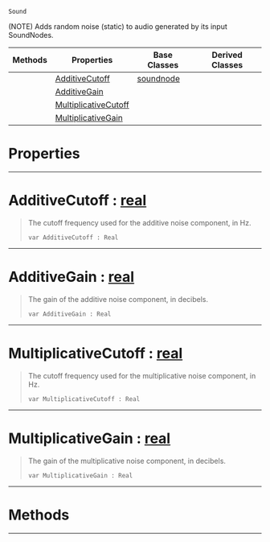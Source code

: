  `Sound`

(NOTE) Adds random noise (static) to audio generated by its input SoundNodes.

|Methods|Properties|Base Classes|Derived Classes|
|---|---|---|---|
| |[AdditiveCutoff](addnoisenode.md#additivecutoff-zilch-engi)|[soundnode](soundnode.md)| |
| |[AdditiveGain](addnoisenode.md#additivegain-zilch-engine)| | |
| |[MultiplicativeCutoff](addnoisenode.md#multiplicativecutoff-zer)| | |
| |[MultiplicativeGain](addnoisenode.md#multiplicativegain-zero)| | |


 #  Properties


---  
 #  AdditiveCutoff : [real](../nada_base_types/real.md)

> The cutoff frequency used for the additive noise component, in Hz.
> ```TS:Nada
> var AdditiveCutoff : Real


---  
 #  AdditiveGain : [real](../nada_base_types/real.md)

> The gain of the additive noise component, in decibels.
> ```TS:Nada
> var AdditiveGain : Real


---  
 #  MultiplicativeCutoff : [real](../nada_base_types/real.md)

> The cutoff frequency used for the multiplicative noise component, in Hz.
> ```TS:Nada
> var MultiplicativeCutoff : Real


---  
 #  MultiplicativeGain : [real](../nada_base_types/real.md)

> The gain of the multiplicative noise component, in decibels.
> ```TS:Nada
> var MultiplicativeGain : Real


---  
 #  Methods


---  
 

 